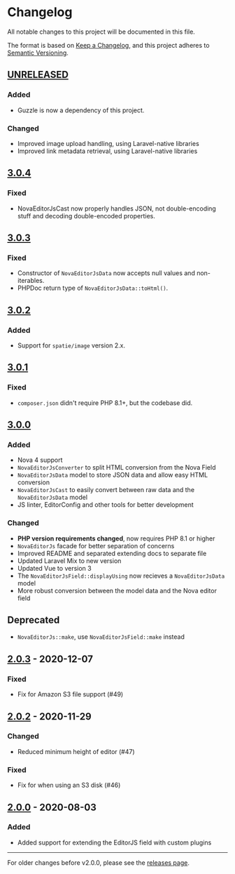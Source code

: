 # Changelog

All notable changes to this project will be documented in this file.

The format is based on [Keep a Changelog](https://keepachangelog.com/en/1.0.0/),
and this project adheres to [Semantic Versioning](https://semver.org/spec/v2.0.0.html).

## [UNRELEASED]

### Added
- Guzzle is now a dependency of this project.

### Changed
- Improved image upload handling, using Laravel-native libraries
- Improved link metadata retrieval, using Laravel-native libraries

## [3.0.4]

### Fixed
- NovaEditorJsCast now properly handles JSON, not double-encoding stuff and decoding double-encoded properties.

## [3.0.3]

### Fixed
- Constructor of `NovaEditorJsData` now accepts null values and non-iterables.
- PHPDoc return type of `NovaEditorJsData::toHtml()`.

## [3.0.2]

### Added
- Support for `spatie/image` version 2.x.

## [3.0.1]

### Fixed
- `composer.json` didn't require PHP 8.1+, but the codebase did.

## [3.0.0]

### Added
- Nova 4 support
- `NovaEditorJsConverter` to split HTML conversion from the Nova Field
- `NovaEditorJsData` model to store JSON data and allow easy HTML conversion
- `NovaEditorJsCast` to easily convert between raw data and the `NovaEditorJsData` model
- JS linter, EditorConfig and other tools for better development

### Changed
- **PHP version requirements changed**, now requires PHP 8.1 or higher
- `NovaEditorJs` facade for better separation of concerns
- Improved README and separated extending docs to separate file
- Updated Laravel Mix to new version
- Updated Vue to version 3
- The `NovaEditorJsField::displayUsing` now recieves a `NovaEditorJsData` model
- More robust conversion between the model data and the Nova editor field

## Deprecated
- `NovaEditorJs::make`, use `NovaEditorJsField::make` instead

## [2.0.3] - 2020-12-07

### Fixed
- Fix for Amazon S3 file support (#49)

## [2.0.2] - 2020-11-29

### Changed
- Reduced minimum height of editor (#47)

### Fixed
- Fix for when using an S3 disk (#46)

## [2.0.0] - 2020-08-03

### Added
- Added support for extending the EditorJS field with custom plugins

---

For older changes before v2.0.0, please see the [releases page](https://github.com/advoor/nova-editor-js/releases).

[unreleased]: https://github.com/advoor/nova-editor-js/compare/v3.0.4..master
[3.0.4]: https://github.com/advoor/nova-editor-js/releases/v3.0.2
[3.0.3]: https://github.com/advoor/nova-editor-js/releases/v3.0.2
[3.0.2]: https://github.com/advoor/nova-editor-js/releases/v3.0.2
[3.0.1]: https://github.com/advoor/nova-editor-js/releases/v3.0.1
[3.0.0]: https://github.com/advoor/nova-editor-js/releases/v3.0.0
[2.0.3]: https://github.com/advoor/nova-editor-js/releases/v2.0.3
[2.0.2]: https://github.com/advoor/nova-editor-js/releases/v2.0.2
[2.0.0]: https://github.com/advoor/nova-editor-js/releases/v2.0.0

